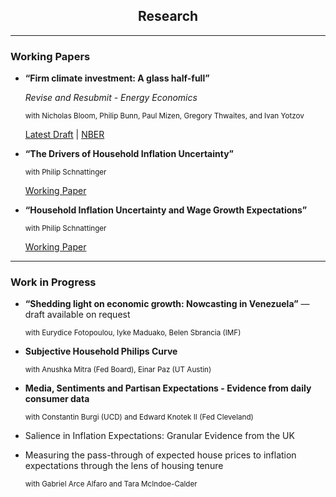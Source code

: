 <div style="text-align: center">

## Research

</div>

---

### Working Papers

- **“Firm climate investment: A glass half-full”**
   
   *Revise and Resubmit - Energy Economics*


   <small>with Nicholas Bloom, Philip Bunn, Paul Mizen, Gregory Thwaites, and Ivan Yotzov</small>
   

   [Latest Draft]() | [NBER](https://www.nber.org/papers/w33081)

- **“The Drivers of Household Inflation Uncertainty”**

   
   <small>with Philip Schnattinger</small>

   
   [Working Paper](https://www.dropbox.com/scl/fi/wxp6kppwp4kyud0lpfh1r/Drivers_of_Household_Inflation_Uncertainty.pdf?rlkey=8zafc6rmd0cia6byxsehb070o&e=2&dl=0)

- **“Household Inflation Uncertainty and Wage Growth Expectations”**

   
   <small>with Philip Schnattinger</small>

   
   [Working Paper](https://www.dropbox.com/home/Inflation%20uncertainty?preview=Household+Inflation+Uncertainty+and+Wage+Growth+Expectation.pdf)
  
---

### Work in Progress

- **“Shedding light on economic growth: Nowcasting in Venezuela”** — draft available on request  

  <small>with Eurydice Fotopoulou, Iyke Maduako, Belen Sbrancia (IMF)</small>

- **Subjective Household Philips Curve**
  
  <small>with Anushka Mitra (Fed Board), Einar Paz (UT Austin)</small>

- **Media, Sentiments and Partisan Expectations - Evidence from daily consumer data**
  
   <small>with Constantin Burgi (UCD) and Edward Knotek II (Fed Cleveland)</small>
  
- Salience in Inflation Expectations: Granular Evidence from the UK

- Measuring the pass-through of expected house prices to inflation expectations through the lens of housing tenure

   <small>with Gabriel Arce Alfaro and Tara McIndoe-Calder</small>
